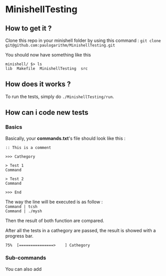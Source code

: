 # MinishellTesting

## How to get it ?
Clone this repo in your minishell folder by using this command :
`git clone git@github.com:paulogarithm/MinishellTesting.git`

You should now have something like this
```
minishell/ $> ls
lib  Makefile  MinishellTesting  src
```

## How does it works ?
To run the tests, simply do `./MinishellTesting/run`.

## How can i code new tests

### Basics
Basically, your __commands.txt__'s file should look like this :
```
:: This is a comment

>>> Cathegory

> Test 1
Command

> Test 2
Command

>>> End
```

The way the line will be executed is as follow :<br/>
`Command | tcsh`<br/>
`Command | ./mysh`

Then the result of both function are compared.

After all the tests in a cathegory are passed, the result is showed with a progress bar.
```
75%  [===============>    ] Cathegory
```


### Sub-commands
You can also add 
